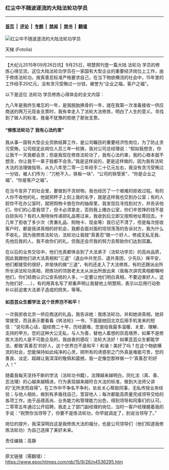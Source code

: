 ### 红尘中不随波逐流的大陆法轮功学员

---

#### [首页](../../../..?n4536295) &nbsp;|&nbsp; [评论](../../../../../epoch-comment?n4536295) &nbsp;|&nbsp; [专题](../../../../../epoch-special?n4536295) &nbsp;|&nbsp; [禁闻](../../../../../epoch-news?n4536295) &nbsp;|&nbsp; [禁书](../../../../../books?n4536295) &nbsp;|&nbsp; [翻墙](https://github.com/gfw-breaker/nogfw/blob/master/README.md?n4536295)


<div><img alt="红尘中不随波逐流的大陆法轮功学员" class="attachment-djy_600_400 size-djy_600_400 wp-post-image" src="https://i.epochtimes.com/assets/uploads/2015/09/100426025719100445-450x547.jpg"/>
<div class="caption">
 <p>
  天梯 (Fotolia)
 </p>
</div></div><hr/><div class="post_content" id="artbody" itemprop="articleBody">
 <!-- article content begin -->
 <p>
  【大纪元2015年09月26日讯】9月25日，明慧网刊登一篇大陆
  <ok href="https://www.epochtimes.com/gb/tag/%E6%B3%95%E8%BD%AE%E5%8A%9F.html">
   法轮功
  </ok>
  学员的修炼心得交流，这位大陆法轮功学员在一家国有大型企业的重要经济岗位上工作，由于修炼法轮功，按真善忍标准严格要求自己，在当下物欲横流的社会中，15年里的工作经手20亿元，没有贪污受贿过一分钱，被誉为“企业之福，客户之福”。
 </p>
 <p>
  以下是这位
  <ok href="https://www.epochtimes.com/gb/tag/%E6%B3%95%E8%BD%AE%E5%8A%9F.html">
   法轮功
  </ok>
  学员修炼心得体会的全文内容：
 </p>
 <p>
  九八年是我终生难忘的一年，是我脱胎换骨的一年，就在我第一次准备接收一供应商送的两万元现金支票时，我有幸走入了法轮大法修炼，明白了人生的意义，寻找到了做人的标准，我毫不犹豫的拒绝了那张支票。
 </p>
 <p>
  <h4>
   “修炼法轮功了 我有心法约束”
  </h4>
  <p>
   我从事一国有大型企业货款结算工作，是公司瞩目的重要经济性岗位，为了防止贪污受贿，公司规定此岗位人员三年一轮换，我对公司总经理说：“假如我想贪，你让我干一天我都会贪；但是我现在修炼法轮功了，我有心法约束，我的心根本就不想贪，你让我干一辈子我都不会贪。”我是这样说的，更是这样做的，因为我有法轮大法的法理做指导。从九八年至二零一三年经手二十亿元左右，我没有贪污受贿过一分钱，被人们传为：“刀枪不入，铁板一块”、“公司的铁管家”、“你是企业之福”、“你是客户之福”。
  </p>
  <p>
   在当今变异了的社会里，要做到不贪财物，我也经历了一个艰难的拒收过程。有的人你不收他的礼，他就把杯子上刻上我的名字，就是这样我也交到办公室；有的人趁你不在办公室时，就把购物卡放在你的抽屉里，我发现后寻找到对方，并告诉他们，你们的心意我领了，但卡必须拿走，否则我上缴办公室，你们辛苦挣的钱不是白损失吗？有的人用特快传递把礼品寄过来，我收到后立即又按照地址寄回去。十几年了拒收了多少次（贵重礼品、购物卡、现金等）我已记不清了，但是每次拒收客户时，都是我讲真相的好机会，我都会面对面的坦坦荡荡的告诉对方，我为什么不收礼，因为我修炼法轮功，法轮功让我按“真善忍”做一个好人，修成无私无我、先他后我的人，我不收你们的礼，但我还会尽我的努力去帮助你们达到双赢。
  </p>
  <p>
   在以后的业务交往中，他们也真都体会到了大法弟子（法轮功学员）的高尚品质，因此我跟他们讲大法真相和“三退”（退出中共党员、退共青团、少先队）保平安，他们都接受的很好，并愉快的做“三退”，有的还走入了大法修炼，有的还跟派出所所长讲法轮功真相，把炼功的邻居老太太从派出所放出来（我每次讲完真相都嘱咐他们，你们经商认识公安系统的人多，一定要让他们明白真相，不要迫害好人，这为他们好……），有的用真名写了郑重声明让我替他上明慧网，表示以后用行动弥补以前迫害大法弟子造成的损失，等等。
  </p>
  <p>
   <h4>
    如芸芸众生都学法 这个世界岂不和平！
   </h4>
   <p>
    一次我拒收北京一供应商送的礼品，我告诉她：我炼法轮功，并和她讲真相，她非常接受，而且表示要看看《转法轮》一书，下面是她回北京后用手机发来的短信：“说句真心话，姐经商二十年，历经磨难，您是给我最多温暖、关爱、理解、支持的甲方。您的这种大公无私，与人为善，替他人着想的崇高境界，如果不是修炼大法的人是不可能企及的，我由衷的感叹：法轮大法好！如果芸芸众生都能学法，都做‘真善忍’的好人，这个世界岂不是和平！和谐！美好了吗？在这个物欲横流的社会，您能保持如此纯净的心灵，把所有的诱惑拒之门外真是难能可贵，您的善良、淡定、超越让我深深的敬佩和震撼，我一定像您那样做一个‘真善忍’的好人！”
   </p>
   <p>
    随着我每天坚持不断的学法（法轮功书籍），法理越来越明白，同化法（真、善、忍法理）的心越来越精进，行为表现越来越符合大法的标准，做到大法师父讲的“无所求而自得”。在工作中不争名不争利，处处关心帮助同事，无私传授业务经验；与他人相处，做到有矛盾找自己，宽容他人；每次都能高质量完成领导交给的各项工作。由于品德高尚、业务能力和管理能力出色，得到领导和同事们的认可。二零零五年通过公开招聘，我走上了部门副经理的岗位，当时一客户经理握着我的手说：“祝贺你当领导了，你要不是炼法轮功，你早就调走了，别说当领导了。”
   </p>
   <p>
    岗位的提升，我深深明白这是我修炼大法的福分，也是公司领导们（他们知道我修炼法轮功）为自己选择了美好未来。
   </p>
   <p>
    责任编辑：高静
   </p>
   <!-- article content end -->
   <div id="below_article_ad">
   </div>
  </p>
 </p>
</div>


---

原文链接（需翻墙）：https://www.epochtimes.com/gb/15/9/26/n4536295.htm